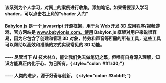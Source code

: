 #### 该系列为个人学习，对网上的案例进行收集，添加笔记。如果需要深入学习 shader，可以点击右上角的“shader 入门”

#### Babylon.js 是一个 javascript 开源框架，用于为 Web 开发 3D 应用程序/视频游戏，官方网站是 www.babylonjs.com。使用 Babylon.js 框架对用户来说很容易，因为它包含了创建和管理 3D 对象，特效和声音等所需的所有工具，这些工具可以帮助以高效和准确的方式实现常见的 3D 功能。

#### ---- 尽管当下 AI 技术林立，能让我们免去做笔记之繁，但唯有自身深入理解，知识方能真正内化于心、为己所有。{ style="color: #ff1a30;"}
#### ---- 人类的进步，源于好奇与创新。 { style="color: #3cbbff;"}